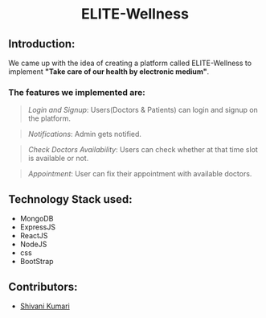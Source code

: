 <h1 align="center">ELITE-Wellness</h1> 

<p align="center"> 

</p> 

  
## Introduction: 

  
We came up with the idea of creating a platform called ELITE-Wellness to implement <b> "Take care of our health by electronic medium"</b>.
 

### The features we implemented are: 

> *Login and Signup*: Users(Doctors & Patients) can login and signup on the platform.

> *Notifications*: Admin gets notified.

> *Check Doctors Availability*: Users can check whether at that time slot is available or not. 

> *Appointment*: User can fix their appointment with available doctors.

## Technology Stack used: 
* MongoDB
* ExpressJS
* ReactJS
* NodeJS
* css
* BootStrap


## Contributors: 

  


* [Shivani Kumari](https://github.com/Shivani0212)
